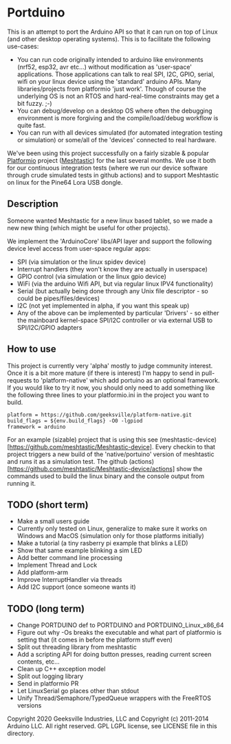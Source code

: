 # Portduino

This is an attempt to port the Arduino API so that it can run on top of Linux (and other desktop operating systems).  This is to facilitate the following use-cases:

- You can run code originally intended to arduino like environments (nrf52, esp32, avr etc...) without modification as 'user-space' applications.  Those applications can talk to real SPI, I2C, GPIO, serial, wifi on your linux device using the 'standard' arduino APIs.  Many libraries/projects from platformio 'just work'.  Though of course the underlying OS is not an RTOS and hard-real-time constraints may get a bit fuzzy. ;-)
- You can debug/develop on a desktop OS where often the debugging environment is more forgiving and the compile/load/debug workflow is quite fast.
- You can run with all devices simulated (for automated integration testing or simulation) or some/all of the 'devices' connected to real hardware.

We've been using this project successfully on a fairly sizable & popular [Platformio](https://platformio.org/) project ([Meshtastic](https://github.com/meshtastic/)) for the last several months.  We use it both for our continuous integration tests (where we run our device software through crude simulated tests in github actions) and to support Meshtastic on linux for the Pine64 Lora USB dongle.

## Description

Someone wanted Meshtastic for a new linux based tablet, so we made a new new thing (which might be useful for other projects).

We implement the 'ArduinoCore' libs/API layer and support the following device level access from user-space regular apps:

- SPI (via simulation or the linux spidev device)
- Interrupt handlers (they won't know they are actually in userspace)
- GPIO control (via simulation or the linux gpio device)
- WiFi (via the arduino Wifi API, but via regular linux IPV4 functionality)
- Serial (but actually being done through any Unix file descriptor - so could be pipes/files/devices)
- I2C (not yet implemented in alpha, if you want this speak up)
- Any of the above can be implemented by particular 'Drivers' - so either the mainboard kernel-space SPI/I2C controller or via external USB to SPI/I2C/GPIO adapters

## How to use

This project is currently very 'alpha' mostly to judge community interest.  Once it is a bit more mature (if there is interest) I'm happy to send in pull-requests to 'platform-native' which add portuino as an optional framework.  If you would like to try it now, you should only need to add something like the following three lines
to your platformio.ini in the project you want to build.

```
platform = https://github.com/geeksville/platform-native.git 
build_flags = ${env.build_flags} -O0 -lgpiod 
framework = arduino
```

For an example (sizable) project that is using this see (meshtastic-device)[https://github.com/meshtastic/Meshtastic-device].  Every checkin to that project triggers a new build of the 'native/portuino' version of meshtastic and runs it as a simulation test.  The github (actions)[https://github.com/meshtastic/Meshtastic-device/actions] show the commands used to build the linux binary and the console output from running it.

## TODO (short term)

- Make a small users guide
- Currently only tested on Linux, generalize to make sure it works on Windows and MacOS (simulation only for those platforms initially)
- Make a tutorial (a tiny rasberry pi example that blinks a LED)
- Show that same example blinking a sim LED
- Add better command line processing
- Implement Thread and Lock
- Add platform-arm
- Improve InterruptHandler via threads
- Add I2C support (once someone wants it)

## TODO (long term)

- Change PORTDUINO def to PORTDUINO and PORTDUINO_Linux_x86_64
- Figure out why -Os breaks the executable and what part of platformio is setting that (it comes in before the platform stuff even)
- Split out threading library from meshtastic
- Add a scripting API for doing button presses, reading current screen contents, etc...
- Clean up C++ exception model
- Split out logging library
- Send in platformio PR
- Let LinuxSerial go places other than stdout
- Unify Thread/Semaphore/TypedQueue wrappers with the FreeRTOS versions

Copyright 2020 Geeksville Industries, LLC and Copyright (c) 2011-2014 Arduino LLC.  All right reserved. GPL LGPL license, see LICENSE file in this directory.